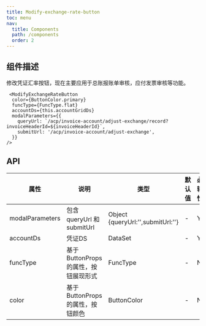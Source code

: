 ```yaml
---
title: Modify-exchange-rate-button
toc: menu
nav:
  title: Components
  path: /components
  order: 2
---
```


## 组件描述

修改凭证汇率按钮，现在主要应用于总账报账单审核，应付发票审核等功能。

```tsx | pure
 <ModifyExchangeRateButton
  color={ButtonColor.primary}
  funcType={FuncType.flat}
  accountDs={this.accountGridDs}
  modalParameters={{
    queryUrl: `/acp/invoice-account/adjust-exchange/record?invoiceHeaderId=${invoiceHeaderId}`,
    submitUrl: '/acp/invoice-account/adjust-exchange',
  }}
/>
```

## API

| 属性              | 说明             | 类型                     | 默认值 | 必输性 |
| ----------------- | ---------------- | ------------------------ | ------ | ------ |
| modalParameters | 包含queryUrl 和 submitUrl         | Object {queryUrl:'',submitUrl:''} | -      | Y     |
| accountDs           | 凭证DS             | DataSet             | -      | Y   |
| funcType  | 基于ButtonProps的属性，按钮展现形式 | FuncType                   | -     | N      |
| color           | 基于ButtonProps的属性，按钮颜色           | ButtonColor                  | -      | N    |
